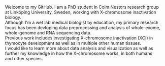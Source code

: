 Welcome to my GitHub. 
I am a PhD student in Colm Nestors research group at Linköping University, Sweden, working with X-chromosome inactivation biology.	
Although I'm a wet lab medical biologist by education, my primary research focus has been devloping data preprocessing and analysis of whole-exome, whole-genome and RNA sequencing data.	
Previous work includes investigating X-chromosome inactivation (XCI) in thymocyte development as well as in multiple other human tissues.	
I would like to learn more about data analysis and visualization as well as further my knowledge in how the X-chromosome works, in both humans and other species.	
